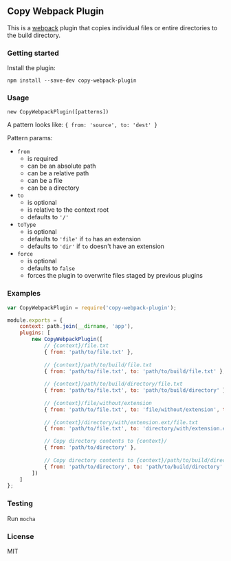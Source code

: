 ## Copy Webpack Plugin

This is a [webpack](http://webpack.github.io/) plugin that copies individual files or entire directories to the build directory.

### Getting started

Install the plugin:

```
npm install --save-dev copy-webpack-plugin
```

### Usage

`new CopyWebpackPlugin([patterns])`

A pattern looks like:
`{ from: 'source', to: 'dest' }`

Pattern params:
* `from`
    - is required
    - can be an absolute path
    - can be a relative path
    - can be a file
    - can be a directory
* `to`
    - is optional
    - is relative to the context root
    - defaults to `'/'`
* `toType`
    - is optional
    - defaults to `'file'` if `to` has an extension
    - defaults to `'dir'` if `to` doesn't have an extension
* `force`
    - is optional
    - defaults to `false`
    - forces the plugin to overwrite files staged by previous plugins

### Examples

```javascript
var CopyWebpackPlugin = require('copy-webpack-plugin');

module.exports = {
    context: path.join(__dirname, 'app'),
    plugins: [
        new CopyWebpackPlugin([
            // {context}/file.txt
            { from: 'path/to/file.txt' },
            
            // {context}/path/to/build/file.txt
            { from: 'path/to/file.txt', to: 'path/to/build/file.txt' },
            
            // {context}/path/to/build/directory/file.txt
            { from: 'path/to/file.txt', to: 'path/to/build/directory' },
            
            // {context}/file/without/extension
            { from: 'path/to/file.txt', to: 'file/without/extension', toType: 'file' },
            
            // {context}/directory/with/extension.ext/file.txt
            { from: 'path/to/file.txt', to: 'directory/with/extension.ext', toType: 'dir' },

            // Copy directory contents to {context}/
            { from: 'path/to/directory' },
            
            // Copy directory contents to {context}/path/to/build/directory
            { from: 'path/to/directory', to: 'path/to/build/directory' }
        ])
    ]
};
```

### Testing

Run `mocha`

### License

MIT